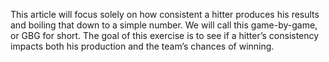 This article will focus solely on how consistent a hitter produces his results and boiling that down to a simple number. We will call this game-by-game, or GBG for short. The goal of this exercise is to see if a hitter’s consistency impacts both his production and the team’s chances of winning.
